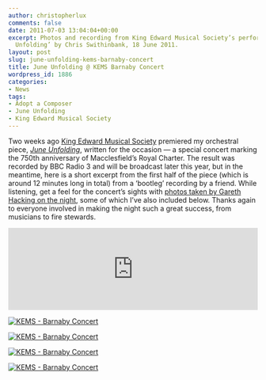 ```yaml
---
author: christopherlux
comments: false
date: 2011-07-03 13:04:04+00:00
excerpt: Photos and recording from King Edward Musical Society’s performance of ‘June
  Unfolding’ by Chris Swithinbank, 18 June 2011.
layout: post
slug: june-unfolding-kems-barnaby-concert
title: June Unfolding @ KEMS Barnaby Concert
wordpress_id: 1886
categories:
- News
tags:
- Adopt a Composer
- June Unfolding
- King Edward Musical Society
---
```


Two weeks ago [King Edward Musical Society](http://www.kems.org.uk/) premiered my orchestral piece, [_June Unfolding_](/2011/04/june-unfolding/), written for the occasion — a special concert marking the 750th anniversary of Macclesfield’s Royal Charter. The result was recorded by BBC Radio 3 and will be broadcast later this year, but in the meantime, here is a short excerpt from the first half of the piece (which is around 12 minutes long in total) from a ‘bootleg’ recording by a friend. While listening, get a feel for the concert’s sights with [photos taken by Gareth Hacking on the night](http://garethhacking.blogspot.com/2011/06/kems-barnaby-concert.html), some of which I’ve also included below. Thanks again to everyone involved in making the night such a great success, from musicians to fire stewards.

<p><iframe width="100%" height="166" scrolling="no" frameborder="no" src="https://w.soundcloud.com/player/?url=https%3A//api.soundcloud.com/tracks/18315951&amp;color=ff5500&amp;auto_play=false&amp;hide_related=false&amp;show_comments=true&amp;show_user=true&amp;show_reposts=false"></iframe></p>

[![KEMS - Barnaby Concert](http://farm3.static.flickr.com/2619/5856081454_16cc2721cb_z.jpg)](http://www.flickr.com/photos/gazh1/5856081454/)

[![KEMS - Barnaby Concert](http://farm3.static.flickr.com/2577/5855529735_aacde406f2_b.jpg)](http://www.flickr.com/photos/gazh1/5855529735/)

[![KEMS - Barnaby Concert](http://farm4.static.flickr.com/3066/5856081756_fb76cf2630_z.jpg)](http://www.flickr.com/photos/gazh1/5856081756/)

[![KEMS - Barnaby Concert](http://farm4.static.flickr.com/3282/5856081848_d583d1cc6b_z.jpg)](http://www.flickr.com/photos/gazh1/5856081848/)
